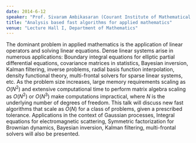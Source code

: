 ```yaml
---
date: 2014-6-12
speaker: "Prof. Sivaram Ambikasaran (Courant Institute of Mathematical Sciences, NYU)"
title: "Analysis based fast algorithms for applied mathematics"
venue: "Lecture Hall I, Department of Mathematics"
---
```

The dominant problem in applied mathematics is the application
of linear operators and solving linear equations. Dense linear systems
arise in numerous applications: Boundary integral equations for elliptic
partial differential equations, covariance matrices in statistics,
Bayesian inversion, Kalman filtering, inverse problems, radial basis
function interpolation, density functional theory, multi-frontal
solvers for sparse linear systems, etc. As the problem size increases,
large memory requirements scaling as $O(N^2)$ and extensive
computational time to perform matrix algebra scaling as $O(N^2)$ or
$O(N^3)$ make computations impractical, where $N$ is the underlying
number of degrees of freedom. This talk will discuss new fast algorithms
that scale as $O(N)$ for a class of problems, given a prescribed
tolerance. Applications in the context of Gaussian processes, Integral
equations for electromagnetic scattering, Symmetric factorization for Brownian 
dynamics, Bayesian inversion, Kalman filtering, multi-frontal solvers will also 
be presented.
